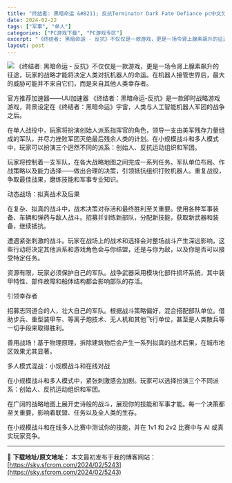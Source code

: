 ```yaml
---
title: "终结者: 黑暗命运 &#8211; 反抗Terminator Dark Fate Defiance pc中文分享"
date: 2024-02-22
tags: ["军事", "单人"]
categories: ["PC游戏下载", "PC游戏专区"]
excerpt: "《终结者: 黑暗命运 - 反抗》不仅仅是一款游戏，更是一场令肾上腺素飙升的征途，玩家的战略才能将决定人类对抗机器人的命运。在机器人接管世界后，最大的威胁可能并不来自它们，而是来自其他人类幸存者。 官方推荐加速器——UU加速器 《终结者：黑暗命运-反抗》是一款即时战略游戏游戏，背景设定在《终结者：黑暗&hellip;"
layout: post
---
```


<img class="game_header_image_full aligncenter" src="https://cdn.cloudflare.steamstatic.com/steam/apps/1839950/header_alt_assets_0.jpg?t=1708527822" />
《终结者: 黑暗命运 - 反抗》不仅仅是一款游戏，更是一场令肾上腺素飙升的征途，玩家的战略才能将决定人类对抗机器人的命运。在机器人接管世界后，最大的威胁可能并不来自它们，而是来自其他人类幸存者。

官方推荐加速器——UU加速器
《终结者：黑暗命运-反抗》是一款即时战略游戏游戏，背景设定在《终结者：黑暗命运》宇宙，人类与人工智能机器人军团的战争之后。

在单人战役中，玩家将扮演创始人派系指挥官的角色，领导一支由美军残存力量组成的军队，并尽力挫败军团灭绝最后残余人类的计划。在小规模战斗和多人模式中，玩家可以扮演三个迥然不同的派系：创始人、反抗运动组织和军团。

玩家将控制着一支军队，在各大战略地图之间完成一系列任务。军队单位布局、作战策略以及能力选择——做出合理的决策，引领抵抗组织打败机器人。重复战役，争取最佳战果，磨练技能和军事专业知识。

动态战场：拟真战术及后果

在复杂、拟真的战斗中，战术决策对存活和最终胜利至关重要。使用各种军事装备、车辆和弹药与敌人战斗。招募并训练新部队，分配新技能，获取新武器和装备，继续抵抗。

遭遇紧张刺激的战斗。玩家在战场上的战术和选择会对整场战斗产生深远影响，这些行动将决定其他派系和游戏角色会与你结盟，还是与你为敌，以及你是否可以接受特定任务。

资源有限，玩家必须保护自己的军队。战争武器采用模块化部件损坏系统，其中装甲特性、部件故障和船体结构都会影响部队的存活。

引领幸存者

招募志同道合的人，壮大自己的军队。根据战斗策略偏好，混合搭配部队单位。借助步兵、重型装甲车、等离子炮技术、无人机和其他飞行单位，甚至是人类散兵等一切手段来取得胜利。

善用战场！基于物理原理，拆除建筑物后会产生一系列拟真的战术后果，在城市地区效果尤其显著。

多人模式混战：小规模战斗和在线对战

在小规模战斗和多人模式中，紧张刺激感会加剧。玩家可以选择扮演三个不同派系：创始人、反抗运动组织和军团。

在广阔的战略地图上展开史诗般的战斗，展现你的技能和军事才能。每一个决策都至关重要，影响着联盟、任务以及全人类的生存。

在小规模战斗和在线多人比赛中测试你的技能，并在 1v1 和 2v2 比赛中与 AI 或真实玩家竞争。

---
📖 **下载地址/原文地址：** 本文最初发布于我的博客网站：[https://sky.sfcrom.com/2024/02/5243](https://sky.sfcrom.com/2024/02/5243)
